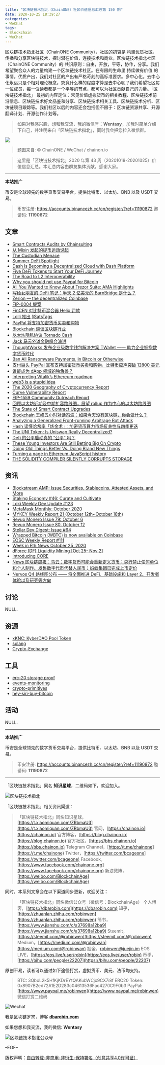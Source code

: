 ```yaml
---
title: "区块链技术指北（ChainONE）社区价值信息汇总第 150 期"
date: 2020-10-25 18:39:27
categories:
- WeChat
tags:
- Blockchain
- WeChat
---
```

区块链技术指北社区（ChainONE Community），社区的初衷是 构建优质社区，传播和分享区块链技术，探讨潜在价值，连接技术和商业。区块链技术指北社区（ChainONE Community）的 共识原则：自由，开放，平等，协作，分享。我们希望聚合众人的力量构建一个区块链技术社区。在有限的生命里 持续做有价值 的事情。优质产出，我们对社区的产出有严格苛刻的高标准要求。多中心化。去中心化永远只是个相对理论概念，究竟什么样的程度才算是去中心呢？我们希望社区每一位成员，每一位读者都是一个平等的节点，都可以为社区贡献自己的力量。「区块链技术指北」 最初的内容定位：常见价值虚拟货币的相关教程、区块链技术前沿信息、区块链技术好文品鉴和分享、区块链技术相关工具、区块链技术分析、区块链项目跟踪等。我们社区以后的内容还会包括但不限于：区块链资源共享、开源翻译计划、开源创作计划等。
<!-- more -->

> 如果对我感兴趣，想和我交流，我的微信号：**Wentasy**，加我时简单介绍下自己，并注明来自「区块链技术指北」，同时我会把您拉入微信群。

![](https://cdn.dbarobin.com/EFxCQjC.png)

> 题图来自: © ChainONE / WeChat / chainon.io

> 这里是「区块链技术指北」2020 年第 43 周（20201018-20201025）价值信息汇总。本汇总内容由群友集体贡献，感谢大家。

***

**本站推广**

币安是全球领先的数字货币交易平台，提供比特币、以太坊、BNB 以及 USDT 交易。

> 币安注册: https://accounts.binancezh.cc/cn/register/?ref=11190872
> 邀请码: **11190872**

## 文章

* [Smart Contracts Audits by Chainsulting](https://bbs.chainon.io/d/6627)
* [从 Mixin 发起的提币运动说起](https://bbs.chainon.io/d/6628)
* [The Custodian Menace](https://bbs.chainon.io/d/6630)
* [Summer DeFi Spotlight](https://bbs.chainon.io/d/6631)
* [Dash Is Becoming a Decentralized Cloud with Dash Platform](https://bbs.chainon.io/d/6633)
* [Five DeFi Tokens to Start Your DeFi Journey](https://bbs.chainon.io/d/6634)
* [The Road to L2 Interoperability](https://bbs.chainon.io/d/6640)
* [Why you should not use Paypal for Bitcoin](https://bbs.chainon.io/d/6644)
* [All You Wanted to Know About Trezor Suite: AMA Highlights](https://bbs.chainon.io/d/6645)
* [写给女朋友的 DeFi 笔记：半天 2 亿美元的 BarnBridge 是什么？](https://bbs.chainon.io/d/6648)
* [Zerion — the decentralized Coinbase](https://bbs.chainon.io/d/6650)
* [FIP-0004 提案](https://bbs.chainon.io/d/6651)
* [FinCEN 对比特币混合器 Helix 罚款](https://bbs.chainon.io/d/6652)
* [Lolli 推出 §SatsTags](https://bbs.chainon.io/d/6653)
* [PayPal 将支持加密货币买卖和购物](https://bbs.chainon.io/d/6654)
* [Blockchain 谈谈区块链行业](https://bbs.chainon.io/d/6655)
* [以太坊隐私协议 Tornado Cash](https://bbs.chainon.io/d/6656)
* [Jack 马云外滩金融峰会演讲](https://bbs.chainon.io/d/6657)
* [ThoughtWorks 发布企业级数字钱包解决方案 TWallet —— 助力企业拥抱数字货币时代](https://bbs.chainon.io/d/6659)
* [Ban All Ransomware Payments, in Bitcoin or Otherwise](https://bbs.chainon.io/d/6660)
* [支付巨头 PayPal 宣布支持加密货币买卖和购物，比特币应声突破 12800 美元](https://bbs.chainon.io/d/6661)
* [谁能成为 dApp 领域的独角兽？](https://bbs.chainon.io/d/6662)
* [Interpreting Vitalik’s Ethereum roadmap](https://bbs.chainon.io/d/6663)
* [web3 is a stupid idea](https://bbs.chainon.io/d/6664)
* [The 2020 Geography of Cryptocurrency Report](https://bbs.chainon.io/d/6665)
* [Curve Vulnerability Report](https://bbs.chainon.io/d/6667)
* [EIP-1559 Community Outreach Report](https://bbs.chainon.io/d/6668)
* [回顾以太坊近期及中期扩容路线图，展望 rollup 作为中心的以太坊路线图](https://bbs.chainon.io/d/6669)
* [The State of Smart Contract Upgrades](https://bbs.chainon.io/d/6670)
* [Blockchain 王峰五小时对话冯波：如果今天没有区块链，你会做什么？](https://bbs.chainon.io/d/6671)
* [Analyzing a Generalized Front-running Arbitrage Bot Attack](https://bbs.chainon.io/d/6672)
* [Hash 读懂哈希率「炼金术」：加密货币算力市场反身性与四季更迭](https://bbs.chainon.io/d/6673)
* [The UNI Token: Is Uniswap Really Decentralized?](https://bbs.chainon.io/d/6674)
* [Defi 的公平启动真的 “公平” 吗？](https://bbs.chainon.io/d/6675)
* [These Young Investors Are Still Betting Big On Crypto](https://bbs.chainon.io/d/6676)
* [Doing Old Things Better Vs. Doing Brand New Things](https://bbs.chainon.io/d/6677)
* [Turning a page in Ethereum JavaScript history](https://bbs.chainon.io/d/6678)
* [THE SOLIDITY COMPILER SILENTLY CORRUPTS STORAGE](https://bbs.chainon.io/d/6679)

## 资讯

* [Blockstream AMP: Issue Securities, Stablecoins, Attested Assets, and More](https://bbs.chainon.io/d/6629)
* [Staking Economy #46: Curate and Cultivate](https://bbs.chainon.io/d/6632)
* [Loki Weekly Dev Update #123](https://bbs.chainon.io/d/6635)
* [MetaMask Monthly: October 2020](https://bbs.chainon.io/d/6636)
* [MYKEY Weekly Report 21 (October 12th~October 18th)](https://bbs.chainon.io/d/6637)
* [Revuo Monero Issue 79: October 6](https://bbs.chainon.io/d/6638)
* [Revuo Monero Issue 80: October 12](https://bbs.chainon.io/d/6639)
* [Stellar Dev Digest: Issue #64](https://bbs.chainon.io/d/6641)
* [Wrapped Bitcoin (WBTC) is now available on Coinbase](https://bbs.chainon.io/d/6642)
* [EOSC Weekly Report #111](https://bbs.chainon.io/d/6643)
* [Week in Eth News October 25, 2020](https://bbs.chainon.io/d/6646)
* [dForce (DF) Liquidity Mining [Oct 25- Nov 2]](https://bbs.chainon.io/d/6647)
* [Introducing CORE](https://bbs.chainon.io/d/6649)
* [News 区块链周报：马云：数字货币可能会重新定义货币；央行禁止任何单位和个人制作、发售数字代币代替人民币；蚂蚁集团已完成上市定价](https://bbs.chainon.io/d/6658)
* [Nervos Q4 路线图公布 —— 将全面推进 DeFi、基础设施和 Layer 2、开发者体验以及研究等方向](https://bbs.chainon.io/d/6666)

## 讨论

NULL.

## 资源

* [xKNC: KyberDAO Pool Token](https://bbs.chainon.io/d/6682)
* [solang](https://bbs.chainon.io/d/6683)
* [Crypto-Exchange](https://bbs.chainon.io/d/6684)

## 工具

* [erc-20 storage proof](https://bbs.chainon.io/d/6680)
* [events-monitoring](https://bbs.chainon.io/d/6681)
* [crypto-primitives](https://bbs.chainon.io/d/6685)
* [hey-siri-buy-bitcoin](https://bbs.chainon.io/d/6686)

## 活动

NULL.

***

**本站推广**

币安是全球领先的数字货币交易平台，提供比特币、以太坊、BNB 以及 USDT 交易。

> 币安注册: https://accounts.binancezh.cc/cn/register/?ref=11190872
> 邀请码: **11190872**

***

「区块链技术指北」同名 **知识星球**，二维码如下，欢迎加入。

![区块链技术指北](https://cdn.dbarobin.com/3YzonTR.png)

「区块链技术指北」相关资讯渠道：

> 「区块链技术指北」同名知识星球，[https://t.xiaomiquan.com/ZRbmaU3](https://t.xiaomiquan.com/ZRbmaU3)
> 官网，[https://chainon.io](https://chainon.io)
> 官方博客，[https://blog.chainon.io](https://blog.chainon.io)
> 官方社区，[https://bbs.chainon.io](https://bbs.chainon.io)
> Telegram Channel，[https://t.me/chainone](https://t.me/chainone)
> Twitter，[https://twitter.com/bcageone](https://twitter.com/bcageone)
> Facebook，[https://www.facebook.com/chainone.org](https://www.facebook.com/chainone.org)
> 新浪微博，[https://weibo.com/BlockchainAge](https://weibo.com/BlockchainAge)

同时，本系列文章会在以下渠道同步更新，欢迎关注：

> 「区块链技术指北」同名微信公众号（微信号：BlockchainAge）
> 个人博客，[https://dbarobin.com](https://dbarobin.com)
> 知乎，[https://zhuanlan.zhihu.com/robinwen](https://zhuanlan.zhihu.com/robinwen)
> 简书，[https://www.jianshu.com/c/a37698a12ba9](https://www.jianshu.com/c/a37698a12ba9)
> Steemit，[https://steemit.com/@robinwen](https://steemit.com/@robinwen)
> Medium，[https://medium.com/@robinwan](https://medium.com/@robinwan)
> 掘金，[robinwen@juejin.im](https://juejin.im/user/5673ccae60b2260ee435f89a/posts)
> EOS LIVE，[https://eos.live/user/robin](https://eos.live/user/robin)
> 币乎，[https://bihu.com/people/22207](https://bihu.com/people/22207)

原创不易，读者可以通过如下途径打赏，虚拟货币、美元、法币均支持。

> BTC: 3QboL2k5HfKjKDrEYtQAKubWCjx9CX7i8f
> ERC20 Token: 0x8907B2ed72A1E2D283c04613536Fac4270C9F0b3
> PayPal: [https://www.paypal.me/robinwen](https://www.paypal.me/robinwen)
> 微信打赏二维码

![Wechat](https://cdn.dbarobin.com/SzoNl5b.jpg)

我是区块链罗宾，博客 **[dbarobin.com](https://dbarobin.com/)**

如果您想和我交流，我的微信: **Wentasy**

![区块链技术指北公众号](https://cdn.dbarobin.com/w0wignb.png)

–EOF–

版权声明：[自由转载-非商用-非衍生-保持署名（创意共享4.0许可证）](http://creativecommons.org/licenses/by-nc-nd/4.0/deed.zh)